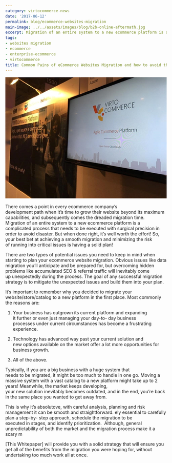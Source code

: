 ```yaml
---
category: virtocommerce-news
date: '2017-06-12'
permalink: blog/ecommerce-websites-migration
main-image: ../../assets/images/blog/b2b-online-aftermath.jpg
excerpt: Migration of an entire system to a new ecommerce platform is a complicated process that needs to be executed with surgical precision in order to avoid disaster. Learn more about common pains of eCommerce Websites Migtation and ways to avoid them in this article.
tags:
- websites migration
- ecommerce
- enterprise-ecommerce
- virtocommerce
title: Common Pains of eCommerce Websites Migration and how to avoid them
---
```


<img src='../../assets/images/blog/b2b-online-aftermath.jpg'>

There comes a point in every ecommerce company’s development path when it’s time to grow their website beyond its maximum capabilities, and subsequently comes the dreaded migration time. 
Migration of an entire system to a new ecommerce platform is a complicated process that needs to be executed with surgical precision in order to avoid disaster. But when done right, it’s well worth the effort! So, your best bet at achieving a smooth migration and minimizing the risk of running into critical issues is having a solid plan!  

There are two types of potential issues you need to keep in mind when starting to plan your ecommerce website migration. Obvious issues like data migration you’ll anticipate and be prepared for, but overcoming hidden problems like accumulated SEO &amp; referral traffic will inevitably come up unexpectedly during the process. The goal of any successful migration strategy is to mitigate the unexpected issues and build them into your plan.

It’s important to remember why you decided to migrate your website/store/catalog to a new platform in the first place. Most commonly the reasons are: 

1. Your business has outgrown its current platform and expanding it further or even just managing your day-to- day business processes under current circumstances has become a frustrating experience. 

2. Technology has advanced way past your current solution and new options available on the market offer a lot more opportunities for business growth. 

3. All of the above. 

Typically, if you are a big business with a huge system that needs to be migrated, it might be too much to handle in one go. Moving a massive system with a vast catalog to a new platform might take up to 2 years! Meanwhile, the market keeps developing, your new solution inevitably becomes outdated, and in the end, you’re back in the same place you wanted to get away from.  

This is why it’s absolutove, with careful analysis, planning and risk management it can be smooth and straightforward.
ely essential to carefully plan a step-by- step approach, schedule the migration to be executed in stages, and identify prioritization. 
Although, general unpredictability of both the market and the migration process make it a scary m

[This Whitepaper] will provide you with a solid strategy that will ensure you get all of the benefits from the migration you were hoping for, without undertaking too much work all at once.

